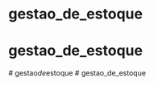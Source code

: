 # gestao_de_estoque
# gestao_de_estoque
#   g e s t a o _ d e _ e s t o q u e  
 # gestao_de_estoque
